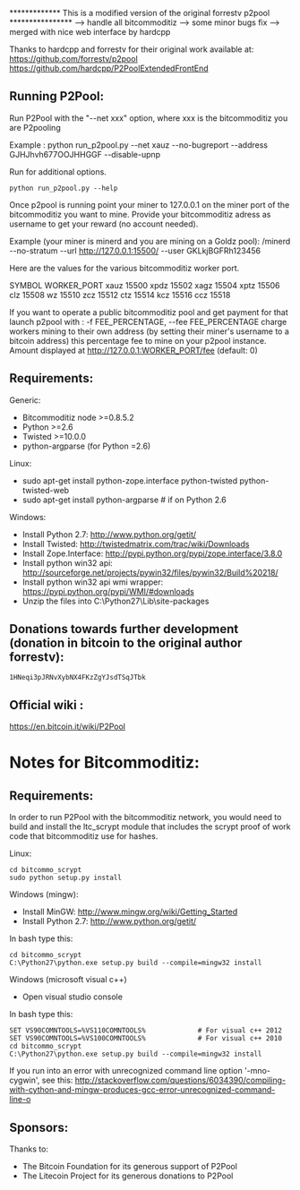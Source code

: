 *************   This is a modified version of the original forrestv p2pool ****************
--> handle all bitcommoditiz
--> some minor bugs fix
--> merged with nice web interface by hardcpp

Thanks to hardcpp and forrestv for their original work available at:
https://github.com/forrestv/p2pool
https://github.com/hardcpp/P2PoolExtendedFrontEnd
 

Running P2Pool:
-------------------------
Run P2Pool with the "--net xxx" option, where xxx is the bitcommoditiz you are P2pooling

Example :
python run_p2pool.py --net xauz --no-bugreport --address GJHJhvh677OOJHHGGF --disable-upnp

Run for additional options.

    python run_p2pool.py --help

Once p2pool is running point your miner to 127.0.0.1 on the miner port of the bitcommoditiz you want to mine.
Provide your bitcommoditiz adress as username to get your reward (no account needed).

Example (your miner is minerd and you are mining on a Goldz pool):
/minerd --no-stratum --url http://127.0.0.1:15500/ --user GKLkjBGFRh123456


Here are the values for the various bitcommoditiz worker port.

SYMBOL     WORKER_PORT
xauz       15500
xpdz       15502
xagz       15504
xptz       15506
clz        15508
wz         15510
zcz        15512
ctz        15514
kcz        15516
ccz        15518



If you want to operate a public bitcommoditiz pool and get payment for that launch p2pool with :
  -f FEE_PERCENTAGE, --fee FEE_PERCENTAGE
                        charge workers mining to their own address (by
                        setting their miner's username to a bitcoin address)
                        this percentage fee to mine on your p2pool instance.
                        Amount displayed at http://127.0.0.1:WORKER_PORT/fee
                        (default: 0)



Requirements:
-------------------------
Generic:
* Bitcommoditiz node >=0.8.5.2
* Python >=2.6
* Twisted >=10.0.0
* python-argparse (for Python =2.6)

Linux:
* sudo apt-get install python-zope.interface python-twisted python-twisted-web
* sudo apt-get install python-argparse # if on Python 2.6

Windows:
* Install Python 2.7: http://www.python.org/getit/
* Install Twisted: http://twistedmatrix.com/trac/wiki/Downloads
* Install Zope.Interface: http://pypi.python.org/pypi/zope.interface/3.8.0
* Install python win32 api: http://sourceforge.net/projects/pywin32/files/pywin32/Build%20218/
* Install python win32 api wmi wrapper: https://pypi.python.org/pypi/WMI/#downloads
* Unzip the files into C:\Python27\Lib\site-packages


Donations towards further development (donation in bitcoin to the original author forrestv):
-------------------------
    1HNeqi3pJRNvXybNX4FKzZgYJsdTSqJTbk

Official wiki :
-------------------------
https://en.bitcoin.it/wiki/P2Pool


Notes for Bitcommoditiz:
=========================
Requirements:
-------------------------
In order to run P2Pool with the bitcommoditiz network, you would need to build and install the
ltc_scrypt module that includes the scrypt proof of work code that bitcommoditiz use for hashes.

Linux:

    cd bitcommo_scrypt
    sudo python setup.py install

Windows (mingw):
* Install MinGW: http://www.mingw.org/wiki/Getting_Started
* Install Python 2.7: http://www.python.org/getit/

In bash type this:

    cd bitcommo_scrypt
    C:\Python27\python.exe setup.py build --compile=mingw32 install

Windows (microsoft visual c++)
* Open visual studio console

In bash type this:

    SET VS90COMNTOOLS=%VS110COMNTOOLS%	           # For visual c++ 2012
    SET VS90COMNTOOLS=%VS100COMNTOOLS%             # For visual c++ 2010
    cd bitcommo_scrypt
    C:\Python27\python.exe setup.py build --compile=mingw32 install
	
If you run into an error with unrecognized command line option '-mno-cygwin', see this:
http://stackoverflow.com/questions/6034390/compiling-with-cython-and-mingw-produces-gcc-error-unrecognized-command-line-o

Sponsors:
-------------------------

Thanks to:
* The Bitcoin Foundation for its generous support of P2Pool
* The Litecoin Project for its generous donations to P2Pool

